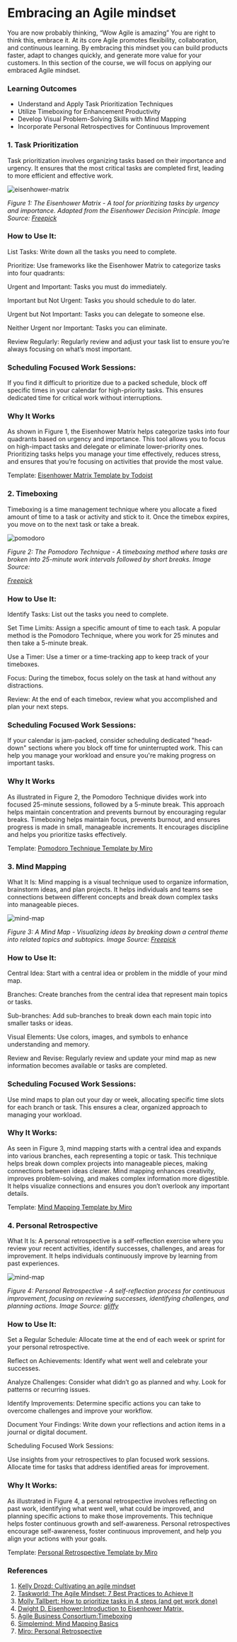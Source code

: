 # Embracing an Agile mindset

You are now probably thinking, “Wow Agile is amazing” You are right to think this, embrace it. At its core Agile promotes flexibility, collaboration, and continuous learning. By embracing this mindset you can build products faster, adapt to changes quickly, and generate more value for your customers. In this section of the course, we will focus on applying our embraced Agile mindset.

### Learning Outcomes

- Understand and Apply Task Prioritization Techniques
- Utilize Timeboxing for Enhancement Productivity
- Develop Visual Problem-Solving Skills with Mind Mapping
- Incorporate Personal Retrospectives for Continuous Improvement

### 1. Task Prioritization

Task prioritization involves organizing tasks based on their importance and urgency. It ensures that the most critical tasks are completed first, leading to more efficient and effective work.

![eisenhower-matrix](img/eisenhower-matrix-urgent-important-four-quadrants.png)

*Figure 1: The Eisenhower Matrix - A tool for prioritizing tasks by urgency and importance. Adapted from the Eisenhower Decision Principle. Image Source: [Freepick](https://www.freepik.com/)*



### How to Use It:

List Tasks: Write down all the tasks you need to complete.

Prioritize: Use frameworks like the Eisenhower Matrix to categorize tasks into four quadrants:

Urgent and Important: Tasks you must do immediately.

Important but Not Urgent: Tasks you should schedule to do later.

Urgent but Not Important: Tasks you can delegate to someone else.

Neither Urgent nor Important: Tasks you can eliminate.

Review Regularly: Regularly review and adjust your task list to ensure you’re always focusing on what’s most important.

### Scheduling Focused Work Sessions:

If you find it difficult to prioritize due to a packed schedule, block off specific times in your calendar for high-priority tasks. This ensures dedicated time for critical work without interruptions.

### Why It Works

As shown in Figure 1, the Eisenhower Matrix helps categorize tasks into four quadrants based on urgency and importance. This tool allows you to focus on high-impact tasks and delegate or eliminate lower-priority ones. Prioritizing tasks helps you manage your time effectively, reduces stress, and ensures that you’re focusing on activities that provide the most value.

Template: [Eisenhower Matrix Template by Todoist](https://todoist.com/productivity-methods/eisenhower-matrix)

### 2. Timeboxing

Timeboxing is a time management technique where you allocate a fixed amount of time to a task or activity and stick to it. Once the timebox expires, you move on to the next task or take a break.

![pomodoro](img/pomodoro-technique-luxafor.png)

*Figure 2: The Pomodoro Technique - A timeboxing method where tasks are broken into 25-minute work intervals followed by short breaks. Image Source:*

[*Freepick*](https://www.freepik.com/)

### How to Use It:

Identify Tasks: List out the tasks you need to complete.

Set Time Limits: Assign a specific amount of time to each task. A popular method is the Pomodoro Technique, where you work for 25 minutes and then take a 5-minute break.

Use a Timer: Use a timer or a time-tracking app to keep track of your timeboxes.

Focus: During the timebox, focus solely on the task at hand without any distractions.

Review: At the end of each timebox, review what you accomplished and plan your next steps.

### Scheduling Focused Work Sessions:

If your calendar is jam-packed, consider scheduling dedicated "head-down" sections where you block off time for uninterrupted work. This can help you manage your workload and ensure you're making progress on important tasks.

### Why It Works

As illustrated in Figure 2, the Pomodoro Technique divides work into focused 25-minute sessions, followed by a 5-minute break. This approach helps maintain concentration and prevents burnout by encouraging regular breaks. Timeboxing helps maintain focus, prevents burnout, and ensures progress is made in small, manageable increments. It encourages discipline and helps you prioritize tasks effectively.

Template: [Pomodoro Technique Template by Miro](https://miro.com/miroverse/the-pomodoro-technique-template/)

### 3. Mind Mapping

What It Is: Mind mapping is a visual technique used to organize information, brainstorm ideas, and plan projects. It helps individuals and teams see connections between different concepts and break down complex tasks into manageable pieces.

![mind-map](img/mind_mapping.jpg)

*Figure 3: A Mind Map - Visualizing ideas by breaking down a central theme into related topics and subtopics. Image Source: [Freepick](https://www.freepik.com/)*

### How to Use It:

Central Idea: Start with a central idea or problem in the middle of your mind map.

Branches: Create branches from the central idea that represent main topics or tasks.

Sub-branches: Add sub-branches to break down each main topic into smaller tasks or ideas.

Visual Elements: Use colors, images, and symbols to enhance understanding and memory.

Review and Revise: Regularly review and update your mind map as new information becomes available or tasks are completed.

### Scheduling Focused Work Sessions:

Use mind maps to plan out your day or week, allocating specific time slots for each branch or task. This ensures a clear, organized approach to managing your workload.

### Why It Works:

As seen in Figure 3, mind mapping starts with a central idea and expands into various branches, each representing a topic or task. This technique helps break down complex projects into manageable pieces, making connections between ideas clearer. Mind mapping enhances creativity, improves problem-solving, and makes complex information more digestible. It helps visualize connections and ensures you don’t overlook any important details.

Template: [Mind Mapping Template by Miro](https://miro.com/templates/mind-map/)

### 4. Personal Retrospective

What It Is: A personal retrospective is a self-reflection exercise where you review your recent activities, identify successes, challenges, and areas for improvement. It helps individuals continuously improve by learning from past experiences.

![mind-map](img/personal_retrsopective.png)

*Figure 4: Personal Retrospective - A self-reflection process for continuous improvement, focusing on reviewing successes, identifying challenges, and planning actions. Image Source: [gliffy](https://www.gliffy.com/blog/retrospective-templates)*

### How to Use It:

Set a Regular Schedule: Allocate time at the end of each week or sprint for your personal retrospective.

Reflect on Achievements: Identify what went well and celebrate your successes.

Analyze Challenges: Consider what didn’t go as planned and why. Look for patterns or recurring issues.

Identify Improvements: Determine specific actions you can take to overcome challenges and improve your workflow.

Document Your Findings: Write down your reflections and action items in a journal or digital document.

Scheduling Focused Work Sessions:

Use insights from your retrospectives to plan focused work sessions. Allocate time for tasks that address identified areas for improvement.

### Why It Works:

As illustrated in Figure 4, a personal retrospective involves reflecting on past work, identifying what went well, what could be improved, and planning specific actions to make those improvements. This technique helps foster continuous growth and self-awareness. Personal retrospectives encourage self-awareness, foster continuous improvement, and help you align your actions with your goals.

Template: [Personal Retrospective Template by Miro](https://miro.com/miroverse/personal-retrospective-template/)

### References

1. [Kelly Drozd: Cultivating an agile mindset](https://www.atlassian.com/agile/advantage/agile-mindset)
2. [Taskworld: The Agile Mindset: 7 Best Practices to Achieve It](https://taskworld.com/blog/the-agile-mindset-7-best-practices-to-achieve-it/)
3. [Molly Tallbert: How to prioritize tasks in 4 steps (and get work done)](https://asana.com/resources/how-prioritize-tasks-work)
4. [Dwight D. Eisenhower:Introduction to Eisenhower Matrix,](https://www.eisenhower.me/eisenhower-matrix/)
5. [Agile Business Consortium:Timeboxing](https://www.agilebusiness.org/resource/timeboxing.html)
6. [Simplemind: Mind Mapping Basics](https://simplemind.eu/how-to-mind-map/basics/)
7. [Miro: Personal Retrospective](https://miro.com/agile/guide-to-retrospectives/)
